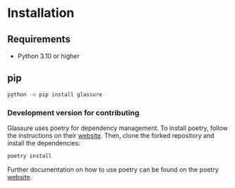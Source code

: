 # Installation 

## Requirements
- Python 3.10 or higher

## pip
```bash
python -m pip install glassure
```

### Development version for contributing
Glassure uses poetry for dependency management.
To install poetry, follow the instructions on their [website](https://python-poetry.org/docs/#installation).
Then, clone the forked repository and install the dependencies:
```bash
poetry install
```

Further documentation on how to use poetry can be found on the poetry
[website](https://python-poetry.org/docs/basic-usage/).
